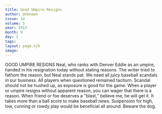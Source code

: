 ```yaml
---
title: Good Umpire Resigns
author: Unknown
issue: 14
volume: 5
year: 1913
month: 9
day: 2
tags:
layout: page.njk
image:
---
```

GOOD UMPIRE RESIGNS    Neal, who ranks with Denver Eddie as an umpire, handed in his resignation today without stating reasons. The writer tried to fathom the reason, but Neal stands pat. We need all juicy baseball scandals in our business. All players when questioned remained taciturn. Scandal should not be hushed up, as exposure is good for the game. When a player or umpire resigns without apparent reason, you can wager that there is a reason. When friend or foe deserves a ‘‘blast,’’ believe me, he will get it. It takes more than a ball score to make baseball news. Suspension for high, low, cunning or rowdy play would be beneficial all around. Beware the dog.       


